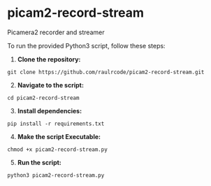 # picam2-record-stream
Picamera2 recorder and streamer

To run the provided Python3 script, follow these steps:

1. **Clone the repository:**
```
git clone https://github.com/raulrcode/picam2-record-stream.git
```

2. **Navigate to the script:**
```
cd picam2-record-stream
```

3. **Install dependencies:**
```
pip install -r requirements.txt
```

4. **Make the script Executable:**
```
chmod +x picam2-record-stream.py
```

5. **Run the script:**
```
python3 picam2-record-stream.py
```